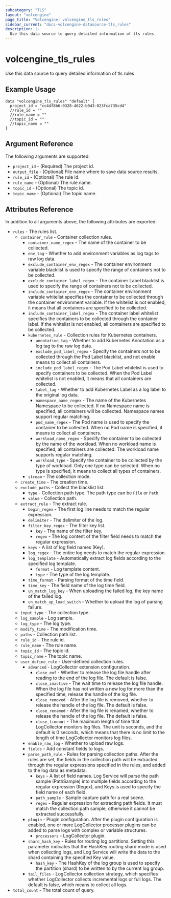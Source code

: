 ```yaml
---
subcategory: "TLS"
layout: "volcengine"
page_title: "Volcengine: volcengine_tls_rules"
sidebar_current: "docs-volcengine-datasource-tls_rules"
description: |-
  Use this data source to query detailed information of tls rules
---
```

# volcengine_tls_rules
Use this data source to query detailed information of tls rules
## Example Usage
```hcl
data "volcengine_tls_rules" "default" {
  project_id = "cc44f8b6-0328-4622-b043-023fca735cd4"
  //rule_id = ""
  //rule_name = ""
  //topic_id = ""
  //topic_name = ""
}
```
## Argument Reference
The following arguments are supported:
* `project_id` - (Required) The project id.
* `output_file` - (Optional) File name where to save data source results.
* `rule_id` - (Optional) The rule id.
* `rule_name` - (Optional) The rule name.
* `topic_id` - (Optional) The topic id.
* `topic_name` - (Optional) The topic name.

## Attributes Reference
In addition to all arguments above, the following attributes are exported:
* `rules` - The rules list.
    * `container_rule` - Container collection rules.
        * `container_name_regex` - The name of the container to be collected.
        * `env_tag` - Whether to add environment variables as log tags to raw log data.
        * `exclude_container_env_regex` - The container environment variable blacklist is used to specify the range of containers not to be collected.
        * `exclude_container_label_regex` - The container Label blacklist is used to specify the range of containers not to be collected.
        * `include_container_env_regex` - The container environment variable whitelist specifies the container to be collected through the container environment variable. If the whitelist is not enabled, it means that all containers are specified to be collected.
        * `include_container_label_regex` - The container label whitelist specifies the containers to be collected through the container label. If the whitelist is not enabled, all containers are specified to be collected.
        * `kubernetes_rule` - Collection rules for Kubernetes containers.
            * `annotation_tag` - Whether to add Kubernetes Annotation as a log tag to the raw log data.
            * `exclude_pod_label_regex` - Specify the containers not to be collected through the Pod Label blacklist, and not enable means to collect all containers.
            * `include_pod_label_regex` - The Pod Label whitelist is used to specify containers to be collected. When the Pod Label whitelist is not enabled, it means that all containers are collected.
            * `label_tag` - Whether to add Kubernetes Label as a log label to the original log data.
            * `namespace_name_regex` - The name of the Kubernetes Namespace to be collected. If no Namespace name is specified, all containers will be collected. Namespace names support regular matching.
            * `pod_name_regex` - The Pod name is used to specify the container to be collected. When no Pod name is specified, it means to collect all containers.
            * `workload_name_regex` - Specify the container to be collected by the name of the workload. When no workload name is specified, all containers are collected. The workload name supports regular matching.
            * `workload_type` - Specify the container to be collected by the type of workload. Only one type can be selected. When no type is specified, it means to collect all types of containers.
        * `stream` - The collection mode.
    * `create_time` - The creation time.
    * `exclude_paths` - Collect the blacklist list.
        * `type` - Collection path type. The path type can be `File` or `Path`.
        * `value` - Collection path.
    * `extract_rule` - The extract rule.
        * `begin_regex` - The first log line needs to match the regular expression.
        * `delimiter` - The delimiter of the log.
        * `filter_key_regex` - The filter key list.
            * `key` - The name of the filter key.
            * `regex` - The log content of the filter field needs to match the regular expression.
        * `keys` - A list of log field names (Key).
        * `log_regex` - The entire log needs to match the regular expression.
        * `log_template` - Automatically extract log fields according to the specified log template.
            * `format` - Log template content.
            * `type` - The type of the log template.
        * `time_format` - Parsing format of the time field.
        * `time_key` - The field name of the log time field.
        * `un_match_log_key` - When uploading the failed log, the key name of the failed log.
        * `un_match_up_load_switch` - Whether to upload the log of parsing failure.
    * `input_type` - The collection type.
    * `log_sample` - Log sample.
    * `log_type` - The log type.
    * `modify_time` - The modification time.
    * `paths` - Collection path list.
    * `rule_id` - The rule id.
    * `rule_name` - The rule name.
    * `topic_id` - The topic id.
    * `topic_name` - The topic name.
    * `user_define_rule` - User-defined collection rules.
        * `advanced` - LogCollector extension configuration.
            * `close_eof` - Whether to release the log file handle after reading to the end of the log file. The default is false.
            * `close_inactive` - The wait time to release the log file handle. When the log file has not written a new log for more than the specified time, release the handle of the log file.
            * `close_removed` - After the log file is removed, whether to release the handle of the log file. The default is false.
            * `close_renamed` - After the log file is renamed, whether to release the handle of the log file. The default is false.
            * `close_timeout` - The maximum length of time that LogCollector monitors log files. The unit is seconds, and the default is 0 seconds, which means that there is no limit to the length of time LogCollector monitors log files.
        * `enable_raw_log` - Whether to upload raw logs.
        * `fields` - Add constant fields to logs.
        * `parse_path_rule` - Rules for parsing collection paths. After the rules are set, the fields in the collection path will be extracted through the regular expressions specified in the rules, and added to the log data as metadata.
            * `keys` - A list of field names. Log Service will parse the path sample (PathSample) into multiple fields according to the regular expression (Regex), and Keys is used to specify the field name of each field.
            * `path_sample` - Sample capture path for a real scene.
            * `regex` - Regular expression for extracting path fields. It must match the collection path sample, otherwise it cannot be extracted successfully.
        * `plugin` - Plugin configuration. After the plugin configuration is enabled, one or more LogCollector processor plugins can be added to parse logs with complex or variable structures.
            * `processors` - LogCollector plugin.
        * `shard_hash_key` - Rules for routing log partitions. Setting this parameter indicates that the HashKey routing shard mode is used when collecting logs, and Log Service will write the data to the shard containing the specified Key value.
            * `hash_key` - The HashKey of the log group is used to specify the partition (shard) to be written to by the current log group.
        * `tail_files` - LogCollector collection strategy, which specifies whether LogCollector collects incremental logs or full logs. The default is false, which means to collect all logs.
* `total_count` - The total count of query.


